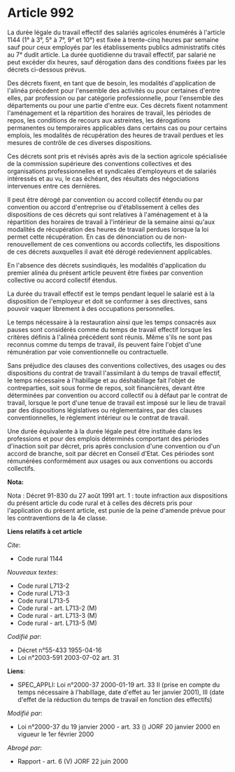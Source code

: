# Article 992

La durée légale du travail effectif des salariés agricoles énumérés à l'article 1144 (1° à 3°, 5° à 7°, 9° et 10°) est fixée
à trente-cinq heures par semaine sauf pour ceux employés par les établissements publics administratifs cités au 7° dudit
article. La durée quotidienne du travail effectif, par salarié ne peut excéder dix heures, sauf dérogation dans des
conditions fixées par les décrets ci-dessous prévus.

Des décrets fixent, en tant que de besoin, les modalités d'application de l'alinéa précédent pour l'ensemble des activités ou
pour certaines d'entre elles, par profession ou par catégorie professionnelle, pour l'ensemble des départements ou pour une
partie d'entre eux. Ces décrets fixent notamment l'aménagement et la répartition des horaires de travail, les périodes de
repos, les conditions de recours aux astreintes, les dérogations permanentes ou temporaires applicables dans certains cas ou
pour certains emplois, les modalités de récupération des heures de travail perdues et les mesures de contrôle de ces diverses
dispositions.

Ces décrets sont pris et révisés après avis de la section agricole spécialisée de la commission supérieure des conventions
collectives et des organisations professionnelles et syndicales d'employeurs et de salariés intéressés et au vu, le cas
échéant, des résultats des négociations intervenues entre ces dernières.

Il peut être dérogé par convention ou accord collectif étendu ou par convention ou accord d'entreprise ou d'établissement à
celles des dispositions de ces décrets qui sont relatives à l'aménagement et à la répartition des horaires de travail à
l'intérieur de la semaine ainsi qu'aux modalités de récupération des heures de travail perdues lorsque la loi permet cette
récupération. En cas de dénonciation ou de non-renouvellement de ces conventions ou accords collectifs, les dispositions de
ces décrets auxquelles il avait été dérogé redeviennent applicables.

En l'absence des décrets susindiqués, les modalités d'application du premier alinéa du présent article peuvent être fixées
par convention collective ou accord collectif étendus.

La durée du travail effectif est le temps pendant lequel le salarié est à la disposition de l'employeur et doit se conformer
à ses directives, sans pouvoir vaquer librement à des occupations personnelles.

Le temps nécessaire à la restauration ainsi que les temps consacrés aux pauses sont considérés comme du temps de travail
effectif lorsque les critères définis à l'alinéa précédent sont réunis. Même s'ils ne sont pas reconnus comme du temps de
travail, ils peuvent faire l'objet d'une rémunération par voie conventionnelle ou contractuelle.

Sans préjudice des clauses des conventions collectives, des usages ou des dispositions du contrat de travail l'assimilant à
du temps de travail effectif, le temps nécessaire à l'habillage et au déshabillage fait l'objet de contreparties, soit sous
forme de repos, soit financières, devant être déterminées par convention ou accord collectif ou à défaut par le contrat de
travail, lorsque le port d'une tenue de travail est imposé sur le lieu de travail par des dispositions législatives ou
réglementaires, par des clauses conventionnelles, le règlement intérieur ou le contrat de travail.

Une durée équivalente à la durée légale peut être instituée dans les professions et pour des emplois déterminés comportant
des périodes d'inaction soit par décret, pris après conclusion d'une convention ou d'un accord de branche, soit par décret en
Conseil d'Etat. Ces périodes sont rémunérées conformément aux usages ou aux conventions ou accords collectifs.

**Nota:**

Nota : Décret 91-830 du 27 août 1991 art. 1 : toute infraction aux dispositions du présent article du code rural et à celles
des décrets pris pour l'application du présent article, est punie de la peine d'amende prévue pour les contraventions de la
4e classe.

**Liens relatifs à cet article**

_Cite_:

  - Code rural 1144

_Nouveaux textes_:

  - Code rural L713-2
  - Code rural L713-3
  - Code rural L713-5
  - Code rural - art. L713-2 (M)
  - Code rural - art. L713-3 (M)
  - Code rural - art. L713-5 (M)

_Codifié par_:

  - Décret n°55-433 1955-04-16
  - Loi n°2003-591 2003-07-02 art. 31

**Liens**:

  - SPEC_APPLI: Loi n°2000-37 2000-01-19 art. 33 II (prise en compte du temps nécessaire à l'habillage, date d'effet au 1er janvier 2001), III (date d'effet de la réduction du temps de travail en fonction des effectifs)

_Modifié par_:

  - Loi n°2000-37 du 19 janvier 2000 - art. 33 () JORF 20 janvier 2000 en vigueur le 1er février 2000

_Abrogé par_:

  - Rapport - art. 6 (V) JORF 22 juin 2000
